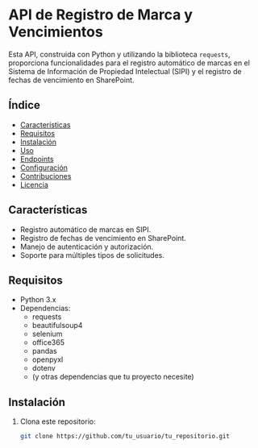 # API de Registro de Marca y Vencimientos

Esta API, construida con Python y utilizando la biblioteca `requests`, proporciona funcionalidades para el registro automático de marcas en el Sistema de Información de Propiedad Intelectual (SIPI) y el registro de fechas de vencimiento en SharePoint.

## Índice

- [Características](#características)
- [Requisitos](#requisitos)
- [Instalación](#instalación)
- [Uso](#uso)
- [Endpoints](#endpoints)
- [Configuración](#configuración)
- [Contribuciones](#contribuciones)
- [Licencia](#licencia)

## Características

- Registro automático de marcas en SIPI.
- Registro de fechas de vencimiento en SharePoint.
- Manejo de autenticación y autorización.
- Soporte para múltiples tipos de solicitudes.

## Requisitos

- Python 3.x
- Dependencias:
  - requests
  - beautifulsoup4
  - selenium
  - office365
  - pandas
  - openpyxl
  - dotenv
  - (y otras dependencias que tu proyecto necesite)

## Instalación

1. Clona este repositorio:
   ```bash
   git clone https://github.com/tu_usuario/tu_repositorio.git

